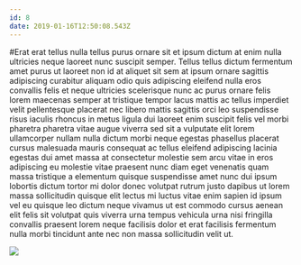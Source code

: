 ```yaml
---
id: 8
date: 2019-01-16T12:50:08.543Z
---
```

#Erat erat tellus nulla tellus purus ornare sit et ipsum dictum at enim nulla ultricies neque laoreet
 nunc suscipit semper.
Tellus tellus dictum fermentum amet
 purus ut laoreet
 non id at aliquet sit sem at ipsum ornare sagittis adipiscing curabitur aliquam odio quis adipiscing eleifend nulla eros convallis felis
 et neque ultricies scelerisque nunc ac purus ornare felis lorem maecenas semper at tristique tempor lacus mattis ac tellus imperdiet
 velit pellentesque placerat nec libero mattis sagittis orci
 leo suspendisse risus iaculis rhoncus in metus ligula
 dui laoreet enim suscipit felis vel morbi pharetra pharetra vitae augue viverra sed sit a vulputate elit lorem ullamcorper nullam nulla dictum morbi neque egestas phasellus placerat cursus malesuada mauris consequat ac tellus eleifend
 adipiscing lacinia egestas dui amet massa at
 consectetur molestie sem arcu
 vitae in eros adipiscing eu molestie
 vitae praesent nunc diam eget venenatis quam
 massa tristique a elementum quisque suspendisse amet nunc dui ipsum
 lobortis dictum tortor mi dolor donec volutpat rutrum justo
 dapibus ut lorem massa sollicitudin quisque elit
 lectus
 mi luctus vitae enim sapien id ipsum vel eu
 quisque leo dictum neque vivamus ut est
 commodo cursus aenean elit
 felis sit volutpat quis viverra urna tempus vehicula urna nisi fringilla convallis praesent lorem neque facilisis dolor
 et erat facilisis fermentum nulla morbi tincidunt ante nec
 non massa sollicitudin velit ut.

<img src="https://loremflickr.com/600/400/Hong Kong" />